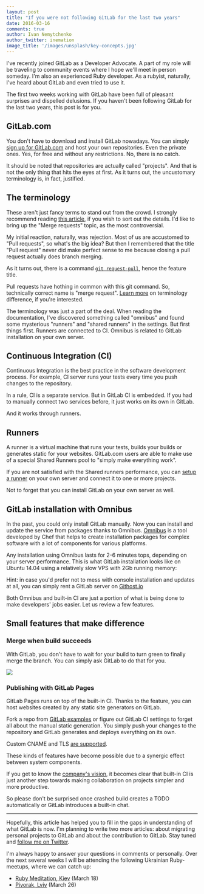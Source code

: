 ```yaml
---
layout: post
title: "If you were not following GitLab for the last two years"
date: 2016-03-16
comments: true
author: Ivan Nemytchenko
author_twitter: inemation
image_title: '/images/unsplash/key-concepts.jpg'
---
```


I've recently joined GitLab as a Developer Advocate. A part of my role will be traveling to community events where I hope we'll meet in person someday. I'm also an experienced Ruby developer. As a rubyist, naturally, I've heard about GitLab and even tried to use it.

The first two weeks working with GitLab have been full of pleasant surprises and dispelled delusions. If you haven't been following GitLab for the last two years, this post is for you.

<!--more-->

## GitLab.com

You don't have to download and install GitLab nowadays. You can simply [sign up for GitLab.com](https://gitlab.com/users/sign_in) and host your own repositories. Even the private ones. Yes, for free and without any restrictions. No, there is no catch.

It should be noted that repositories are actually called "projects". And that is not the only thing that hits the eyes at first. As it turns out, the uncustomary terminology is, in fact, justified. 

## The terminology 
These aren't just fancy terms to stand out from the crowd. I strongly recommend reading [this article](), if you wish to sort out the details. I'd like to bring up the "Merge requests" topic, as the most controversial.

My initial reaction, naturally, was rejection. Most of us are accustomed to "Pull requests", so what's the big idea?
But then I remembered that the title "Pull request" never did make perfect sense to me because closing a pull request actually does branch merging.

As it turns out, there is a command [`git request-pull`](https://git-scm.com/docs/git-request-pull), hence the feature title.

Pull requests have hothing in common with this git command. So, technically correct name is "merge request". 
[Learn more](https://about.gitlab.com/2016/01/27/comparing-terms-gitlab-github-bitbucket/) on terminology difference, if you're interested.

The terminology was just a part of the deal. When reading the documentation, I've discovered something called "omnibus" and found some mysterious "runners" and "shared runners" in the settings. But first things first. 
Runners are connected to CI. Omnibus is related to GitLab installation on your own server.

## Continuous Integration (CI)

Continuous Integration is the best practice in the software development process. For example, CI server runs your tests every time you push changes to the repository.

In a rule, CI is a separate service. But in GitLab CI is embedded.
If you had to manually connect two services before, it just works on its own in GitLab.

And it works through runners.

## Runners

A runner is a virtual machine that runs your tests, builds your builds or generates static for your websites. GitLab.com users are able to make use of a special Shared Runners pool to "simply make everything work". 

If you are not satisfied with the Shared runners performance, you can [setup a runner](https://about.gitlab.com/2016/03/01/gitlab-runner-with-docker/) on your own server and connect it to one or more projects.

Not to forget that you can install GitLab on your own server as well. 

## GitLab installation with Omnibus

In the past, you could only install GitLab manually. Now you can install and update the service from packages thanks to Omnibus.
[Omnibus](https://github.com/chef/omnibus-chef) is a tool developed by Chef that helps to create installation packages for complex software with a lot of components for various platforms.

Any installation using Omnibus lasts for 2-6 minutes tops, depending on your server performance. This is what GitLab installation looks like on Ubuntu 14.04 using a relatively slow VPS with 2Gb running memory:
<script type="text/javascript" src="https://asciinema.org/a/39151.js" id="asciicast-39151" async></script>

Hint: in case you'd prefer not to mess with console installation and updates at all, you can simply rent a GitLab server on [Githost.io](https://githost.io/)

Both Omnibus and built-in CI are just a portion of what is being done to make developers' jobs easier.
Let us review a few features.

## Small features that make difference

### Merge when build succeeds

With GitLab, you don't have to wait for your build to turn green to finally merge the branch. You can simply ask GitLab to do that for you.

![](/images/automerge.jpg)

### Publishing with GitLab Pages

GitLab Pages runs on top of the built-in CI. Thanks to the feature, you can host websites created by any static site generators on GitLab. 

Fork a repo from [GitLab examples](https://gitlab.com/groups/gitlab-examples?utf8=%E2%9C%93&filter_projects=pages-) or figure out GitLab CI settings to forget all about the manual static generation. 
You simply push your changes to the repository and GitLab generates and deploys everything on its own.

Custom CNAME and TLS [are supported](http://doc.gitlab.com/ee/pages/README.html#add-a-custom-domain-to-your-pages-website).




These kinds of features have become possible due to a synergic effect between system components.

If you get to know the [company's vision](https://about.gitlab.com/direction/#vision), it becomes clear that built-in CI is just another step towards making collaboration on projects simpler and more productive.

So please don't be surprised once crashed build creates a TODO automatically or GitLab introduces a built-in chat.

* * * 

Hopefully, this article has helped you to fill in the gaps in understanding of what GitLab is now. I'm planning to write two more articles: about migrating personal projects to GitLab and about the contribution to GitLab. Stay tuned and [follow me on Twitter](https://twitter.com/inemation).

I'm always happy to answer your questions in comments or personally. Over the next several weeks I will be attending the following Ukrainian Ruby-meetups, where we can catch up:

- [Ruby Meditation, Kiev](https://www.facebook.com/events/406794219490854/) (March 18)
- [Pivorak, Lviv](https://www.facebook.com/pivorak/) (March 26)